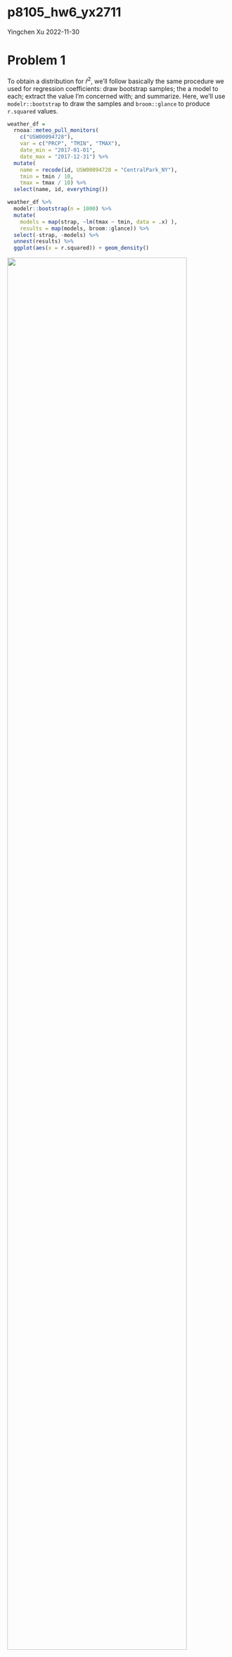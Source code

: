 p8105_hw6_yx2711
================
Yingchen Xu
2022-11-30

# Problem 1

To obtain a distribution for $\hat{r}^2$, we’ll follow basically the
same procedure we used for regression coefficients: draw bootstrap
samples; the a model to each; extract the value I’m concerned with; and
summarize. Here, we’ll use `modelr::bootstrap` to draw the samples and
`broom::glance` to produce `r.squared` values.

``` r
weather_df = 
  rnoaa::meteo_pull_monitors(
    c("USW00094728"),
    var = c("PRCP", "TMIN", "TMAX"), 
    date_min = "2017-01-01",
    date_max = "2017-12-31") %>%
  mutate(
    name = recode(id, USW00094728 = "CentralPark_NY"),
    tmin = tmin / 10,
    tmax = tmax / 10) %>%
  select(name, id, everything())
```

``` r
weather_df %>% 
  modelr::bootstrap(n = 1000) %>% 
  mutate(
    models = map(strap, ~lm(tmax ~ tmin, data = .x) ),
    results = map(models, broom::glance)) %>% 
  select(-strap, -models) %>% 
  unnest(results) %>% 
  ggplot(aes(x = r.squared)) + geom_density()
```

<img src="p8105_hw6_yx2711_files/figure-gfm/unnamed-chunk-1-1.png" width="90%" />

In this example, the $\hat{r}^2$ value is high, and the upper bound at 1
may be a cause for the generally skewed shape of the distribution. If we
wanted to construct a confidence interval for $R^2$, we could take the
2.5% and 97.5% quantiles of the estimates across bootstrap samples.
However, because the shape isn’t symmetric, using the mean +/- 1.96
times the standard error probably wouldn’t work well.

We can produce a distribution for $\log(\beta_0 * \beta1)$ using a
similar approach, with a bit more wrangling before we make our plot.

``` r
weather_df %>% 
  modelr::bootstrap(n = 1000) %>% 
  mutate(
    models = map(strap, ~lm(tmax ~ tmin, data = .x) ),
    results = map(models, broom::tidy)) %>% 
  select(-strap, -models) %>% 
  unnest(results) %>% 
  select(id = `.id`, term, estimate) %>% 
  pivot_wider(
    names_from = term, 
    values_from = estimate) %>% 
  rename(beta0 = `(Intercept)`, beta1 = tmin) %>% 
  mutate(log_b0b1 = log(beta0 * beta1)) %>% 
  ggplot(aes(x = log_b0b1)) + geom_density()
```

<img src="p8105_hw6_yx2711_files/figure-gfm/unnamed-chunk-2-1.png" width="90%" />

As with $r^2$, this distribution is somewhat skewed and has some
outliers.

The point of this is not to say you should always use the bootstrap –
it’s possible to establish “large sample” distributions for strange
parameters / values / summaries in a lot of cases, and those are great
to have. But it is helpful to know that there’s a way to do inference
even in tough cases.

# Problem 2

Upload the `homicide-data` and create a `city_state` variable and a
binary outcome `resolved_status` to indicate whether the homicide is
solved. Omit a few `city_state` observations. Mutate a few character
variables as factor variables or numeric variable for further analysis.

``` r
homicide = read.csv("data/homicide-data.csv") %>% 
  janitor::clean_names() %>% 
  mutate(
    city_state = str_c(city, ", ", state),
    resolved_status = case_when(
      disposition %in% c("Closed without arrest", "Open/No arrest") ~ "0",
      disposition == "Closed by arrest" ~ "1"
    ),
    resolved_status = as.factor(resolved_status),
    victim_age = as.numeric(victim_age),
    victim_race = as.factor(victim_race),
    victim_sex = as.factor(victim_sex)
  ) %>% 
  filter(
    !city_state %in% c("Dallas, TX", "Phoenix, AZ", "Kansas City, MO", "Tulsa, AL")
  ) %>% 
  drop_na(victim_age)
```

Filter the analysis for whom in `Baltimore, MD` and `victim_race` is
`White` or `Black`. Fit logistic regression using `glm`.

``` r
homicide_analysis = homicide %>% 
  filter(
    victim_race %in% c("White", "Black"),
    city_state == "Baltimore, MD")

fit_logistic = homicide_analysis %>% 
  glm(resolved_status ~ victim_age + victim_sex + victim_race, family = binomial(), data = .)
  
fit_logistic = fit_logistic %>% 
  broom::tidy() %>% 
  mutate(
    OR = exp(estimate),
    LB = exp(estimate - 1.96*std.error),
    UB = exp(estimate + 1.96*std.error)
    ) %>% 
  filter(term == "victim_sexMale") %>% 
  select(term, estimate, OR, LB, UB) %>% 
  mutate_if(is.numeric, round, 3)


fit_logistic %>% 
  knitr::kable()
```

| term           | estimate |    OR |    LB |    UB |
|:---------------|---------:|------:|------:|------:|
| victim_sexMale |   -0.854 | 0.426 | 0.325 | 0.558 |

After limiting the analysis for whom `victim_race` is `white` or `black`
and adjusting for victim age and victim race, the odds ratio for solving
homicides comparing male victims to female victims is 0.426. The 95%
confidence interval for the adjusted odds ratio is (0.325, 0.558).

Interpretation: The odds for solving homicides for male victims is0.426
times the odds for solving homicides for female victims after adjusting
for victim age and victim race. We are 95% confidence that the true odds
ratio lies between 0.325 and 0.558.

Write a `function(x)` for repeating the process of logisic regression.

``` r
logit_reg = function(x){
  
  analysis = x %>% 
    filter(
    victim_race %in% c("White", "Black"))
  
  logit_reg = analysis %>% 
  glm(resolved_status ~ victim_age + victim_sex + victim_race, 
      family = binomial(), data = .) 
  
  logit_reg = logit_reg %>% 
  broom::tidy() %>% 
  mutate(
    OR = exp(estimate),
    LB = exp(estimate - 1.96*std.error),
    UB = exp(estimate + 1.96*std.error)
    ) %>% 
  filter(term == "victim_sexMale") %>% 
  select(term, estimate, OR, LB, UB) %>% 
  mutate_if(is.numeric, round, 3)
  
  logit_reg
}
```

Nesting the unrelated columns. Map the nested data to the function
`logit_reg` to iterate the process of logistic regression to each city.

``` r
homicide_nest = homicide %>%
  select(city_state, everything()) %>% 
  nest(data = c(uid:disposition, resolved_status))


city_logistic = homicide_nest %>% 
  mutate(reg = map(data, logit_reg)) %>% 
  unnest(reg) %>% 
  select(city_state, OR, LB, UB)
 
city_logistic %>% 
  knitr::kable()
```

| city_state         |    OR |    LB |    UB |
|:-------------------|------:|------:|------:|
| Albuquerque, NM    | 1.767 | 0.831 | 3.761 |
| Atlanta, GA        | 1.000 | 0.684 | 1.463 |
| Baltimore, MD      | 0.426 | 0.325 | 0.558 |
| Baton Rouge, LA    | 0.381 | 0.209 | 0.695 |
| Birmingham, AL     | 0.870 | 0.574 | 1.318 |
| Boston, MA         | 0.674 | 0.356 | 1.276 |
| Buffalo, NY        | 0.521 | 0.290 | 0.935 |
| Charlotte, NC      | 0.884 | 0.557 | 1.403 |
| Chicago, IL        | 0.410 | 0.336 | 0.501 |
| Cincinnati, OH     | 0.400 | 0.236 | 0.677 |
| Columbus, OH       | 0.532 | 0.378 | 0.750 |
| Denver, CO         | 0.479 | 0.236 | 0.971 |
| Detroit, MI        | 0.582 | 0.462 | 0.734 |
| Durham, NC         | 0.812 | 0.392 | 1.683 |
| Fort Worth, TX     | 0.669 | 0.397 | 1.127 |
| Fresno, CA         | 1.335 | 0.580 | 3.071 |
| Houston, TX        | 0.711 | 0.558 | 0.907 |
| Indianapolis, IN   | 0.919 | 0.679 | 1.242 |
| Jacksonville, FL   | 0.720 | 0.537 | 0.966 |
| Las Vegas, NV      | 0.837 | 0.608 | 1.154 |
| Long Beach, CA     | 0.410 | 0.156 | 1.082 |
| Los Angeles, CA    | 0.662 | 0.458 | 0.956 |
| Louisville, KY     | 0.491 | 0.305 | 0.790 |
| Memphis, TN        | 0.723 | 0.529 | 0.988 |
| Miami, FL          | 0.515 | 0.304 | 0.872 |
| Milwaukee, wI      | 0.727 | 0.499 | 1.060 |
| Minneapolis, MN    | 0.947 | 0.478 | 1.875 |
| Nashville, TN      | 1.034 | 0.685 | 1.562 |
| New Orleans, LA    | 0.585 | 0.422 | 0.811 |
| New York, NY       | 0.262 | 0.138 | 0.499 |
| Oakland, CA        | 0.563 | 0.365 | 0.868 |
| Oklahoma City, OK  | 0.974 | 0.624 | 1.520 |
| Omaha, NE          | 0.382 | 0.203 | 0.721 |
| Philadelphia, PA   | 0.496 | 0.378 | 0.652 |
| Pittsburgh, PA     | 0.431 | 0.265 | 0.700 |
| Richmond, VA       | 1.006 | 0.498 | 2.033 |
| San Antonio, TX    | 0.705 | 0.398 | 1.249 |
| Sacramento, CA     | 0.669 | 0.335 | 1.337 |
| Savannah, GA       | 0.867 | 0.422 | 1.780 |
| San Bernardino, CA | 0.500 | 0.171 | 1.462 |
| San Diego, CA      | 0.413 | 0.200 | 0.855 |
| San Francisco, CA  | 0.608 | 0.317 | 1.165 |
| St. Louis, MO      | 0.703 | 0.530 | 0.932 |
| Stockton, CA       | 1.352 | 0.621 | 2.942 |
| Tampa, FL          | 0.808 | 0.348 | 1.876 |
| Tulsa, OK          | 0.976 | 0.614 | 1.552 |
| Washington, DC     | 0.690 | 0.468 | 1.017 |

Create a plot that shows the estimate ORs and CIs for each city.

``` r
city_logistic %>% 
  mutate(
    city_state = fct_reorder(city_state, OR)
  ) %>% 
  ggplot(aes(city_state, OR)) + 
  geom_point() +
  geom_errorbar(aes(ymin = LB, ymax = UB)) +
  labs(
    title = "The estimated ORs and CIs for each city",
    x = "City, State",
    y = "Estimated OR") +
  theme(axis.text.x = element_text(angle = 90))
```

<img src="p8105_hw6_yx2711_files/figure-gfm/unnamed-chunk-7-1.png" width="90%" />

New York, NY has the lowest odds ratio and Albuquerque, NM has the
highest odds ratio for solving homicides comparing male victims to
female victims. This finding suggests that male victims in New York, NY
have the lowest odds for solving homicides comparing to female victims,
whereas male victims in Albuquerque, NM have the highest odds for
solving homicides comparing to female victims.

Also, New York, NY has the narrowest confidence interval for the odds
ratio and Albuquerque, NM has the widest confidence interval for the
odds ratio. The variation in the estimated ORs for Albuquerque, NM is
the highest and for New York, NY is the lowest.

# Problem 3

Load the data and create the dataframe `birthweight`.

``` r
birthweight = read.csv("data/birthweight.csv") %>% 
  janitor::clean_names() %>% 
  mutate(
    babysex = recode_factor(babysex, `1` = "male", `2` = "female"),
    frace = recode_factor(frace, `1` = "White", `2` = "Black", `3` = "Asian", `4` = "Puerto Rican", `8` = "Other", `9` = "Unknown"),
    malform = recode_factor(malform, `0` = "absent", `1` = "present"),
    mrace = recode_factor(mrace, `1` = "White", `2` = "Black", `3` = "Asian", `4` = "Puerto Rican", `8` = "Other")
  ) %>% 
  mutate_if(is.factor, fct_infreq) %>% 
  drop_na()
```

I would like to assess whether mother’s age at delivery and mother’s
race would affect the baby’s birthweight and whether the effect of
mother’s age on baby’s birthweight would be different on different level
of mother’s race. Fit a model with birthweight as the outcome and
mother’s age at delivery, mother’s race, and their interaction as the
predictors.

``` r
mymodel = lm(bwt ~ momage + mrace + momage * mrace, data = birthweight)

birthweight %>% 
  add_residuals(mymodel) %>% 
  add_predictions(mymodel) %>%  
  ggplot(aes(x = pred, y = resid, color = mrace)) +
  geom_point()
```

<img src="p8105_hw6_yx2711_files/figure-gfm/unnamed-chunk-9-1.png" width="90%" />

Fit models: 1) using length at birth and gestational age as predictors
2) using head circumference, length, sex and all interactions as
predictors

``` r
model1 = birthweight %>% 
  lm(bwt ~ blength + gaweeks, data = .) %>% 
  broom::tidy()

model2 = birthweight %>% 
  lm(bwt ~ bhead + blength + babysex + bhead * blength + bhead * babysex + blength * babysex + bhead * blength * babysex, data = .) %>% 
  broom::tidy()
```

Compare my model with the two purposed models using `crossv_mc`. Use
`mutate`+`map` & `map2` to fit models to training data and obtain
corresponding RMSEs for the testing data.

``` r
cv_df =
  crossv_mc(birthweight, 100) %>% 
  mutate(
    train = map(train, as_tibble),
    test = map(test, as_tibble))

cv_df = 
  cv_df %>% 
  mutate(
    mymodel  = map(train, ~lm(bwt ~ momage + mrace + momage * mrace, data = .x)),
    model1   = map(train, ~lm(bwt ~ blength + gaweeks, data = .x)),
    model2   = map(train, ~lm(bwt ~ bhead + blength + babysex + bhead * blength + bhead * babysex + blength * babysex + bhead * blength * babysex, data = .x))) %>% 
  mutate(
    rmse_mymodel = map2_dbl(mymodel, test, ~rmse(model = .x, data = .y)),
    rmse_model1    = map2_dbl(model1, test, ~rmse(model = .x, data = .y)),
    rmse_model2 = map2_dbl(model2, test, ~rmse(model = .x, data = .y)))
```

PLot the predicton error distribution for each models.

``` r
cv_df %>% 
  select(starts_with("rmse")) %>% 
  pivot_longer(
    everything(),
    names_to = "model", 
    values_to = "rmse",
    names_prefix = "rmse_") %>% 
  mutate(model = fct_inorder(model)) %>% 
  ggplot(aes(x = model, y = rmse)) + geom_violin()
```

<img src="p8105_hw6_yx2711_files/figure-gfm/unnamed-chunk-12-1.png" width="90%" />

Since lower values of RMSE indicate better fit, the plot suggests that
model 2, which uses head circumference, length, sex, and all
interactions as the predictors, has the better fit. My model which uses
mother’s age at delivery and mother’s race as the predictors has the
worst fit.
